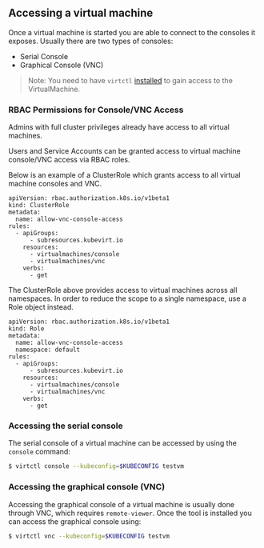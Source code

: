 ## Accessing a virtual machine

Once a virtual machine is started you are able to connect to the consoles it
exposes. Usually there are two types of consoles:

* Serial Console
* Graphical Console (VNC)

> Note: You need to have `virtctl` [installed](installation.md) to gain access
> to the VirtualMachine.


### RBAC Permissions for Console/VNC Access

Admins with full cluster privileges already have access to all virtual machines.

Users and Service Accounts can be granted access to virtual machine console/VNC
access via RBAC roles.

Below is an example of a ClusterRole which grants access to all virtual machine
consoles and VNC.

```
apiVersion: rbac.authorization.k8s.io/v1beta1
kind: ClusterRole
metadata:
  name: allow-vnc-console-access
rules:
  - apiGroups:
      - subresources.kubevirt.io
    resources:
      - virtualmachines/console
      - virtualmachines/vnc
    verbs:
      - get

```

The ClusterRole above provides access to virtual machines across all namespaces.
In order to reduce the scope to a single namespace, use a Role object instead.

```
apiVersion: rbac.authorization.k8s.io/v1beta1
kind: Role
metadata:
  name: allow-vnc-console-access
  namespace: default
rules:
  - apiGroups:
      - subresources.kubevirt.io
    resources:
      - virtualmachines/console
      - virtualmachines/vnc
    verbs:
      - get
```

### Accessing the serial console

The serial console of a virtual machine can be accessed by using the `console`
command:

```bash
$ virtctl console --kubeconfig=$KUBECONFIG testvm
```

### Accessing the graphical console (VNC)

Accessing the graphical console of a virtual machine is usually done through
VNC, which requires `remote-viewer`. Once the tool is installed you can access
the graphical console using:

```bash
$ virtctl vnc --kubeconfig=$KUBECONFIG testvm
```
